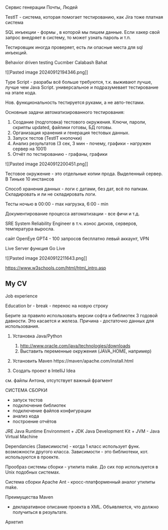 Сервис генерации 
Почты, 
Людей

TestIT - система, которая помогает тестированию, как Jira
тоже платная система

SQL инъекции - 
формы , в которой мы пишем данные. Если хакер свой запрос внедряет в систему, то может узнать пароль и т.п. 

Тестировщик иногда проверяет, есть ли опасные места для sql инъекций. 

Behavior driven testing
Cucmber
Calabash
Bahat

![[Pasted image 20240912194346.png]]


Type Script - разрабы всё больше требуются, т.к. выживают лучше, лучше чем Java Script.
универсальное и подразумевает тестирование на этапе кода.

Нов. функциональность тестируется руками, а не авто-тестами.

Основные задачи автоматизированного тестирования:
1. Создание (подготовка) тестового окружения.
Ключи, пароли, скрипты updated, файлики готовы, БД готовы.
2. Организация хранения и генерация тестовых данных.
3. Запуск тестов (TestIT кнопочки)
4. Анализ результатов (3 сек, 3 мин - почему, графики - нагружен сервер на 1001)
5. Отчёт по тестированию - графаны, графики

![[Pasted image 20240912200451.png]]


Тестовое окружение - это отдельные копии прода. Выделенный сервер. 
В Тиньке 10 инстансов

Способ хранения данных - логи с датами, без дат, всё по папкам.
Складировать и ли не складировать логи.

Тесты ночью в 00:00 - max нагрузка, 6:00 - min

Документирование процесса автоматизации - все фичи и т.д.


SRE System Reliability Engineer в т.ч. износ дисков, серверов, температура выросла.

сайт OpenEye
GPT4 - 100 запросов бесплатно
левый аккаунт, VPN

Live Server 
функция Go Live

![[Pasted image 20240912211643.png]]


https://www.w3schools.com/html/html_intro.asp

  

<h2>My CV </h2>
<p> Job experience </p>
<p2> Education </p2>
br - break - перенос на новую строку

Берите за правило использовать версии софта и библиотек 3 годовой давности. Это касается и железа.
Причина - достаточно данных для использования. 

1. Установка Java/Python
    1. http://www.oracle.com/java/technologies/downloads
    2. Выставить переменные окружения (JAVA_HOME, например)

2. Установить Maven
https://maven/apache.com/install.html

3. Создать проект в IntelliJ Idea


см. файлы Антона, отсутствует важный фрагмент

СИСТЕМА СБОРКИ 

- запуск тестов
- подключение библиотек
- подключение файлов конфигурации
- анализ кода
- построение отчётов

JRE Java Runtime Environment + JDK Java Development Kit + JVM - Java Virtual Machine

Dependancies (Зависимости) - когда 1 класс использует функ. возможности другого класса. Зависимости - это библиотеки, кот. используются в проекте.

Прообраз системы сборки - утилита make. До сих пор используется в Unix подобных системах. 

Система сборки Apache Ant - кросс-платформенный аналог утилиты make.



Преимущества Maven
- декларативное описание проекта в XML. Объявляется, что должно получиться в результате. 


Архетип 